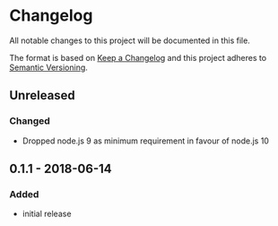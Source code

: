 # Changelog

All notable changes to this project will be documented in this file.

The format is based on [Keep a Changelog](http://keepachangelog.com/en/1.0.0/)
and this project adheres to [Semantic Versioning](http://semver.org/spec/v2.0.0.html).

## Unreleased

### Changed

- Dropped node.js 9 as minimum requirement in favour of node.js 10

## 0.1.1 - 2018-06-14

### Added

- initial release

